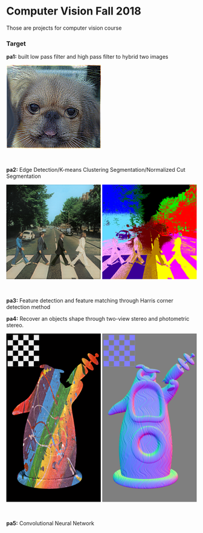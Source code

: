 # Computer Vision Fall 2018
Those are projects for computer vision course

### Target ###
**pa1:** built low pass filter and high pass filter to hybrid two images
<p>
  <img src="https://github.com/yc2423/Computer-Vision/blob/master/pa1/hybrid.png" width="250">
</p></br>

**pa2:** Edge Detection/K-means Clustering Segmentation/Normalized Cut Segmentation
<p>
  <img src="https://github.com/yc2423/Computer-Vision/blob/master/pa2/images/abbey_road.png" width="250">
  <img src="https://github.com/yc2423/Computer-Vision/blob/master/pa2/kmeans1.png" width="250">
</p></br>

**pa3:** Feature detection and feature matching through Harris corner detection method
</br>

**pa4:** Recover an objects shape through two-view stereo and photometric stereo.
<p>
  <img src="https://github.com/yc2423/Computer-Vision/blob/master/pa4/submit/tentacle_albedo.png" width="250">
  <img src="https://github.com/yc2423/Computer-Vision/blob/master/pa4/submit/tentacle_normals.png" width="250">
</p></br>

**pa5:** Convolutional Neural Network
